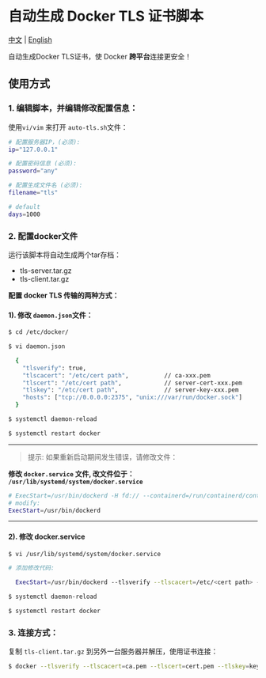 # 自动生成 Docker TLS 证书脚本

[中文](https://github.com/warriorBrian/auto-tls/blob/master/README_zh.md) | [English](https://github.com/warriorBrian/auto-tls/blob/master/README.md)

自动生成Docker TLS证书，使 Docker **跨平台**连接更安全！

## 使用方式

### 1. 编辑脚本，并编辑修改配置信息：

使用`vi/vim` 来打开 `auto-tls.sh`文件：

```sh
# 配置服务器IP，(必须):
ip="127.0.0.1"

# 配置密码信息 (必须):
password="any"

# 配置生成文件名 (必须):
filename="tls"

# default
days=1000
```

### 2. 配置docker文件

运行该脚本将自动生成两个tar存档：

* tls-server.tar.gz
* tls-client.tar.gz

**配置 docker TLS 传输的两种方式：**

#### 1). 修改 `daemon.json`文件：

```sh
$ cd /etc/docker/
```

```sh
$ vi daemon.json

  {
	"tlsverify": true,
	"tlscacert": "/etc/cert path", 			// ca-xxx.pem
	"tlscert": "/etc/cert path",   			// server-cert-xxx.pem
	"tlskey": "/etc/cert path",		        // server-key-xxx.pem
	"hosts": ["tcp://0.0.0.0:2375", "unix:///var/run/docker.sock"]
  }  
```

```sh
$ systemctl daemon-reload
```

```sh
$ systemctl restart docker
```

-----------------------------------------------------------------------
> 提示: 如果重新启动期间发生错误，请修改文件：

**修改 `docker.service` 文件, 改文件位于： `/usr/lib/systemd/system/docker.service`**

```sh
# ExecStart=/usr/bin/dockerd -H fd:// --containerd=/run/containerd/containerd.sock
# modify:
ExecStart=/usr/bin/dockerd
```
-----------------------------------------------------------------------

#### 2). 修改 docker.service

```sh
$ vi /usr/lib/systemd/system/docker.service
```
```sh
# 添加修改代码:

  ExecStart=/usr/bin/dockerd --tlsverify --tlscacert=/etc/<cert path> --tlscert=/etc/<cert path> --tlskey=/etc/<cert path> -H tcp://0.0.0.0:2375 -H unix:///var/run/docker.sock

$ systemctl daemon-reload

$ systemctl restart docker
```

### 3. 连接方式：

复制 `tls-client.tar.gz` 到另外一台服务器并解压，使用证书连接：

```sh
$ docker --tlsverify --tlscacert=ca.pem --tlscert=cert.pem --tlskey=key.pem -H tcp://ip:2375 ps
```